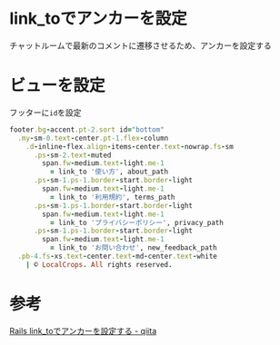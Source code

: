 # link_toでアンカーを設定

チャットルームで最新のコメントに遷移させるため、アンカーを設定する

# ビューを設定

フッターに`id`を設定

```ruby
footer.bg-accent.pt-2.sort id="bottom"
  .my-sm-0.text-center.pt-1.flex-column
    .d-inline-flex.align-items-center.text-nowrap.fs-sm
      .ps-sm-2.text-muted
        span.fw-medium.text-light.me-1
          = link_to '使い方', about_path
      .ps-sm-1.ps-1.border-start.border-light
        span.fw-medium.text-light.me-1
          = link_to '利用規約', terms_path
      .ps-sm-1.ps-1.border-start.border-light
        span.fw-medium.text-light.me-1
          = link_to 'プライバシーポリシー', privacy_path
      .ps-sm-1.ps-1.border-start.border-light
        span.fw-medium.text-light.me-1
          = link_to 'お問い合わせ', new_feedback_path
  .pb-4.fs-xs.text-center.text-md-center.text-white
    | © LocalCrops. All rights reserved.
```

# 参考

[Rails link_toでアンカーを設定する - qiita](https://qiita.com/tatsuya1156/items/595fe0df912c6c89f991)